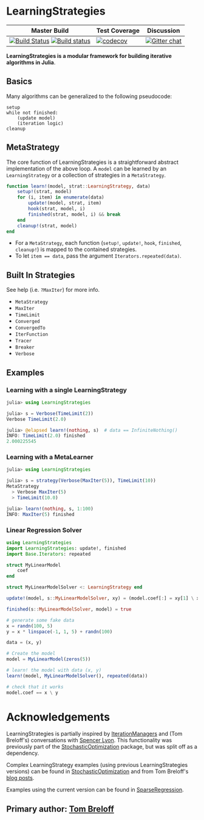 # LearningStrategies
| Master Build | Test Coverage | Discussion |
|--------------|---------------|------------|
| [![Build Status](https://travis-ci.org/JuliaML/LearningStrategies.jl.svg?branch=master)](https://travis-ci.org/JuliaML/LearningStrategies.jl) [![Build status](https://ci.appveyor.com/api/projects/status/ev39pu54fh4x2utl?svg=true)](https://ci.appveyor.com/project/joshday/learningstrategies-jl) | [![codecov](https://codecov.io/gh/JuliaML/LearningStrategies.jl/branch/master/graph/badge.svg)](https://codecov.io/gh/JuliaML/LearningStrategies.jl) | [![Gitter chat](https://badges.gitter.im/JuliaML/chat.svg)](https://gitter.im/JuliaML/chat) |

**LearningStrategies is a modular framework for building iterative algorithms in Julia**.  

## Basics

Many algorithms can be generalized to the following pseudocode:

```
setup
while not finished:
    (update model)
    (iteration logic)
cleanup
```



## MetaStrategy
The core function of LearningStrategies is a straightforward abstract implementation of the above loop.  A `model` can be learned by an `LearningStrategy` or a collection of strategies in a `MetaStrategy`.  

```julia
function learn!(model, strat::LearningStrategy, data)
    setup!(strat, model)
    for (i, item) in enumerate(data)
        update!(model, strat, item)
        hook(strat, model, i)
        finished(strat, model, i) && break
    end
    cleanup!(strat, model)
end
```

- For a `MetaStrategy`, each function (`setup!`, `update!`, `hook`, `finished`, `cleanup!`) is mapped to the contained strategies.
- To let `item == data`, pass the argument `Iterators.repeated(data)`.

## Built In Strategies

See help (i.e. `?MaxIter`) for more info.

- `MetaStrategy`
- `MaxIter`
- `TimeLimit`
- `Converged`
- `ConvergedTo`
- `IterFunction`
- `Tracer`
- `Breaker`
- `Verbose`

## Examples

### Learning with a single LearningStrategy

```julia
julia> using LearningStrategies

julia> s = Verbose(TimeLimit(2))
Verbose TimeLimit(2.0)

julia> @elapsed learn!(nothing, s)  # data == InfiniteNothing()
INFO: TimeLimit(2.0) finished
2.000225545
```

### Learning with a MetaLearner

```julia
julia> using LearningStrategies

julia> s = strategy(Verbose(MaxIter(5)), TimeLimit(10))
MetaStrategy
  > Verbose MaxIter(5)
  > TimeLimit(10.0)

julia> learn!(nothing, s, 1:100)
INFO: MaxIter(5) finished
```

### Linear Regression Solver

```julia
using LearningStrategies
import LearningStrategies: update!, finished
import Base.Iterators: repeated

struct MyLinearModel
    coef
end

struct MyLinearModelSolver <: LearningStrategy end

update!(model, s::MyLinearModelSolver, xy) = (model.coef[:] = xy[1] \ xy[2])

finished(s::MyLinearModelSolver, model) = true

# generate some fake data
x = randn(100, 5)
y = x * linspace(-1, 1, 5) + randn(100)

data = (x, y)

# Create the model
model = MyLinearModel(zeros(5))

# learn! the model with data (x, y)
learn!(model, MyLinearModelSolver(), repeated(data))

# check that it works
model.coef == x \ y
```


# Acknowledgements
LearningStrategies is partially inspired by [IterationManagers](https://github.com/sglyon/IterationManagers.jl) and (Tom Breloff's) conversations with [Spencer Lyon](https://github.com/sglyon).  This functionality was previously part of the [StochasticOptimization](https://github.com/JuliaML/StochasticOptimization.jl) package, but was split off as a dependency.

Complex LearningStrategy examples (using previous LearningStrategies versions) can be found in [StochasticOptimization](https://github.com/JuliaML/StochasticOptimization.jl) and from Tom Breloff's [blog posts](http://www.breloff.com/JuliaML-and-Plots/).

Examples using the current version can be found in [SparseRegression](https://github.com/joshday/SparseRegression.jl).

## Primary author: [Tom Breloff](https://github.com/tbreloff)
